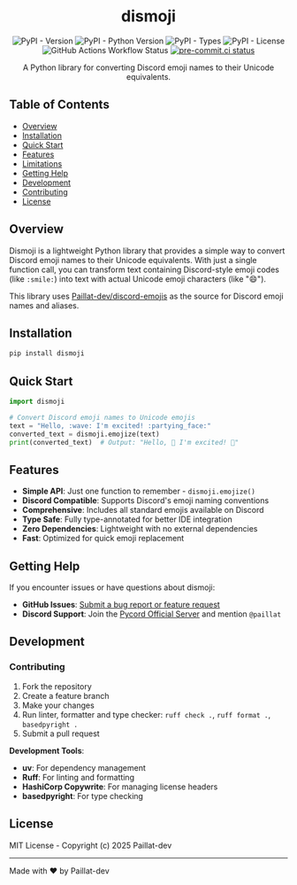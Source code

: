 <div align="center">
<h1>dismoji</h1>

<!-- badges -->

![PyPI - Version](https://img.shields.io/pypi/v/dismoji)
![PyPI - Python Version](https://img.shields.io/pypi/pyversions/dismoji)
![PyPI - Types](https://img.shields.io/pypi/types/dismoji)
![PyPI - License](https://img.shields.io/pypi/l/dismoji)
![GitHub Actions Workflow Status](https://img.shields.io/github/actions/workflow/status/Paillat-dev/dismoji/CI.yaml)
[![pre-commit.ci status](https://results.pre-commit.ci/badge/github/Paillat-dev/dismoji/main.svg)](https://results.pre-commit.ci/latest/github/Paillat-dev/dismoji/main)

<!-- end badges -->

A Python library for converting Discord emoji names to their Unicode equivalents.

</div>

## Table of Contents

- [Overview](#overview)
- [Installation](#installation)
- [Quick Start](#quick-start)
- [Features](#features)
- [Limitations](#limitations)
- [Getting Help](#getting-help)
- [Development](#development)
- [Contributing](#contributing)
- [License](#license)

## Overview

Dismoji is a lightweight Python library that provides a simple way to convert Discord
emoji names to their Unicode equivalents. With just a single function call, you can
transform text containing Discord-style emoji codes (like `:smile:`) into text with
actual Unicode emoji characters (like "😄").

This library uses
[Paillat-dev/discord-emojis](https://github.com/Paillat-dev/discord-emojis) as the
source for Discord emoji names and aliases.

## Installation

```bash
pip install dismoji
```

## Quick Start

<!-- quick-start -->

```python
import dismoji

# Convert Discord emoji names to Unicode emojis
text = "Hello, :wave: I'm excited! :partying_face:"
converted_text = dismoji.emojize(text)
print(converted_text)  # Output: "Hello, 👋 I'm excited! 🥳"
```

## Features

- **Simple API**: Just one function to remember - `dismoji.emojize()`
- **Discord Compatible**: Supports Discord's emoji naming conventions
- **Comprehensive**: Includes all standard emojis available on Discord
- **Type Safe**: Fully type-annotated for better IDE integration
- **Zero Dependencies**: Lightweight with no external dependencies
- **Fast**: Optimized for quick emoji replacement

## Getting Help

If you encounter issues or have questions about dismoji:

- **GitHub Issues**:
  [Submit a bug report or feature request](https://github.com/Paillat-dev/dismoji/issues)
- **Discord Support**: Join the [Pycord Official Server](https://discord.gg/pycord) and
  mention `@paillat`

## Development

### Contributing

1. Fork the repository
2. Create a feature branch
3. Make your changes
4. Run linter, formatter and type checker: `ruff check .`, `ruff format .`,
   `basedpyright .`
5. Submit a pull request

**Development Tools**:

- **uv**: For dependency management
- **Ruff**: For linting and formatting
- **HashiCorp Copywrite**: For managing license headers
- **basedpyright**: For type checking

## License

MIT License - Copyright (c) 2025 Paillat-dev

---

Made with ❤ by Paillat-dev
